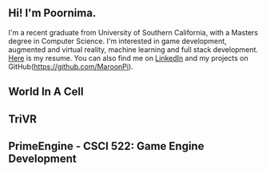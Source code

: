 ## Hi! I'm Poornima.

I'm a recent graduate from University of Southern California, with a Masters degree in Computer Science. I'm interested in game development, augmented and virtual reality, machine learning and full stack development. [Here](https://drive.google.com/file/d/10iBj7J686NH_zLply4gchpBKfzqmh8Jn/view) is my resume. You can also find me on [LinkedIn](https://www.linkedin.com/in/poornima-raj/) and my projects on GitHub(https://github.com/MaroonPi).


## World In A Cell

## TriVR

## PrimeEngine - CSCI 522: Game Engine Development
